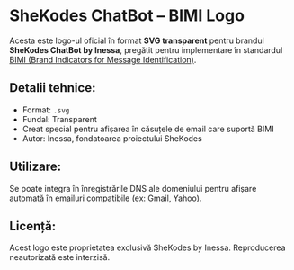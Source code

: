 # SheKodes ChatBot – BIMI Logo

Acesta este logo-ul oficial în format **SVG transparent** pentru brandul **SheKodes ChatBot by Inessa**, pregătit pentru implementare în standardul [BIMI (Brand Indicators for Message Identification)](https://bimigroup.org/).

## Detalii tehnice:
- Format: `.svg`
- Fundal: Transparent
- Creat special pentru afișarea în căsuțele de email care suportă BIMI
- Autor: Inessa, fondatoarea proiectului SheKodes

## Utilizare:
Se poate integra în înregistrările DNS ale domeniului pentru afișare automată în emailuri compatibile (ex: Gmail, Yahoo).

## Licență:
Acest logo este proprietatea exclusivă SheKodes by Inessa. Reproducerea neautorizată este interzisă.

